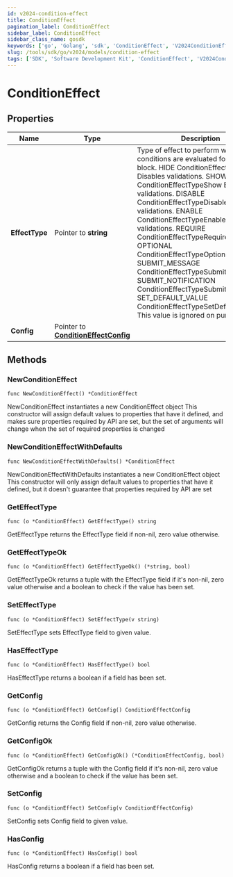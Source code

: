```yaml
---
id: v2024-condition-effect
title: ConditionEffect
pagination_label: ConditionEffect
sidebar_label: ConditionEffect
sidebar_class_name: gosdk
keywords: ['go', 'Golang', 'sdk', 'ConditionEffect', 'V2024ConditionEffect'] 
slug: /tools/sdk/go/v2024/models/condition-effect
tags: ['SDK', 'Software Development Kit', 'ConditionEffect', 'V2024ConditionEffect']
---
```


# ConditionEffect

## Properties

Name | Type | Description | Notes
------------ | ------------- | ------------- | -------------
**EffectType** | Pointer to **string** | Type of effect to perform when the conditions are evaluated for this logic block. HIDE ConditionEffectTypeHide  Disables validations. SHOW ConditionEffectTypeShow  Enables validations. DISABLE ConditionEffectTypeDisable  Disables validations. ENABLE ConditionEffectTypeEnable  Enables validations. REQUIRE ConditionEffectTypeRequire OPTIONAL ConditionEffectTypeOptional SUBMIT_MESSAGE ConditionEffectTypeSubmitMessage SUBMIT_NOTIFICATION ConditionEffectTypeSubmitNotification SET_DEFAULT_VALUE ConditionEffectTypeSetDefaultValue  This value is ignored on purpose. | [optional] 
**Config** | Pointer to [**ConditionEffectConfig**](condition-effect-config) |  | [optional] 

## Methods

### NewConditionEffect

`func NewConditionEffect() *ConditionEffect`

NewConditionEffect instantiates a new ConditionEffect object
This constructor will assign default values to properties that have it defined,
and makes sure properties required by API are set, but the set of arguments
will change when the set of required properties is changed

### NewConditionEffectWithDefaults

`func NewConditionEffectWithDefaults() *ConditionEffect`

NewConditionEffectWithDefaults instantiates a new ConditionEffect object
This constructor will only assign default values to properties that have it defined,
but it doesn't guarantee that properties required by API are set

### GetEffectType

`func (o *ConditionEffect) GetEffectType() string`

GetEffectType returns the EffectType field if non-nil, zero value otherwise.

### GetEffectTypeOk

`func (o *ConditionEffect) GetEffectTypeOk() (*string, bool)`

GetEffectTypeOk returns a tuple with the EffectType field if it's non-nil, zero value otherwise
and a boolean to check if the value has been set.

### SetEffectType

`func (o *ConditionEffect) SetEffectType(v string)`

SetEffectType sets EffectType field to given value.

### HasEffectType

`func (o *ConditionEffect) HasEffectType() bool`

HasEffectType returns a boolean if a field has been set.

### GetConfig

`func (o *ConditionEffect) GetConfig() ConditionEffectConfig`

GetConfig returns the Config field if non-nil, zero value otherwise.

### GetConfigOk

`func (o *ConditionEffect) GetConfigOk() (*ConditionEffectConfig, bool)`

GetConfigOk returns a tuple with the Config field if it's non-nil, zero value otherwise
and a boolean to check if the value has been set.

### SetConfig

`func (o *ConditionEffect) SetConfig(v ConditionEffectConfig)`

SetConfig sets Config field to given value.

### HasConfig

`func (o *ConditionEffect) HasConfig() bool`

HasConfig returns a boolean if a field has been set.


